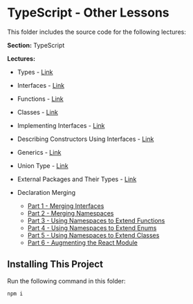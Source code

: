 # TypeScript - Other Lessons

This folder includes the source code for the following lectures:

**Section:** TypeScript

**Lectures:**
- Types - [Link](https://github.com/d-dmytro/react-with-typescript/blob/master/Code-Examples/TypeScript/Other-Lessons/src/2-Types.ts)
- Interfaces - [Link](https://github.com/d-dmytro/react-with-typescript/blob/master/Code-Examples/TypeScript/Other-Lessons/src/3-Interfaces.ts)
- Functions - [Link](https://github.com/d-dmytro/react-with-typescript/blob/master/Code-Examples/TypeScript/Other-Lessons/src/4-Functions.ts)
- Classes - [Link](https://github.com/d-dmytro/react-with-typescript/blob/master/Code-Examples/TypeScript/Other-Lessons/src/5-1-Classes.ts)
- Implementing Interfaces - [Link](https://github.com/d-dmytro/react-with-typescript/tree/master/Code-Examples/TypeScript/Other-Lessons/src/5-2-Implementing-Interfaces)
- Describing Constructors Using Interfaces - [Link](https://github.com/d-dmytro/react-with-typescript/blob/master/Code-Examples/TypeScript/Other-Lessons/src/5-3-Describing-Class-Constructors-Using-Interfaces.ts)
- Generics - [Link](https://github.com/d-dmytro/react-with-typescript/blob/master/Code-Examples/TypeScript/Other-Lessons/src/6-Generics.ts)
- Union Type - [Link](https://github.com/d-dmytro/react-with-typescript/blob/master/Code-Examples/TypeScript/Other-Lessons/src/7-Union-Type.ts)
- External Packages and Their Types - [Link](https://github.com/d-dmytro/react-with-typescript/blob/master/Code-Examples/TypeScript/Other-Lessons/src/8-External-Packages-and-Their-Types.ts)
- Declaration Merging

   * [Part 1 - Merging Interfaces](https://github.com/d-dmytro/react-with-typescript/blob/master/Code-Examples/TypeScript/Other-Lessons/src/9-Declaration-Merging-1.ts)
   * [Part 2 - Merging Namespaces](https://github.com/d-dmytro/react-with-typescript/blob/master/Code-Examples/TypeScript/Other-Lessons/src/9-Declaration-Merging-2.ts)
   * [Part 3 - Using Namespaces to Extend Functions](https://github.com/d-dmytro/react-with-typescript/blob/master/Code-Examples/TypeScript/Other-Lessons/src/9-Declaration-Merging-3.ts)
   * [Part 4 - Using Namespaces to Extend Enums](https://github.com/d-dmytro/react-with-typescript/blob/master/Code-Examples/TypeScript/Other-Lessons/src/9-Declaration-Merging-4.ts)
   * [Part 5 - Using Namespaces to Extend Classes](https://github.com/d-dmytro/react-with-typescript/blob/master/Code-Examples/TypeScript/Other-Lessons/src/9-Declaration-Merging-5.ts)
   * [Part 6 - Augmenting the React Module](https://github.com/d-dmytro/react-with-typescript/blob/master/Code-Examples/TypeScript/Other-Lessons/src/9-Declaration-Merging-6.tsx)

## Installing This Project

Run the following command in this folder:

```
npm i
```

